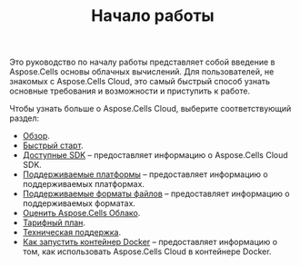 ﻿---
title: Начало работы
second_title: Aspose.Cells Cloud Documen
type: docs
url: /ru/getting-started/
description: Aspose.Cells Облако поддерживает Excel для создания, преобразования, слияния, разделения, защиты, операций с внутренними объектами и т. д.
weight: 10
---
Это руководство по началу работы представляет собой введение в Aspose.Cells основы облачных вычислений. Для пользователей, не знакомых с Aspose.Cells Cloud, это самый быстрый способ узнать основные требования и возможности и приступить к работе.

Чтобы узнать больше о Aspose.Cells Cloud, выберите соответствующий раздел:

- [Обзор](/cells/ru/overview/).
- [Быстрый старт](/cells/ru/quickstart/).
- [Доступные SDK](/cells/ru/available-sdks/) – предоставляет информацию о Aspose.Cells Cloud SDK.
- [Поддерживаемые платформы](/cells/ru/supported-platforms/) – предоставляет информацию о поддерживаемых платформах.
- [Поддерживаемые форматы файлов](/cells/ru/supported-file-formats/) – предоставляет информацию о поддерживаемых форматах.
- [Оценить Aspose.Cells Облако](/cells/ru/evaluate-aspose-cells/).
- [Тарифный план](/cells/ru/pricing-plan/).
- [Техническая поддержка](/cells/ru/technical-support/).
- [Как запустить контейнер Docker](/cells/ru/how-to-run-docker-container/) – предоставляет информацию о том, как использовать Aspose.Cells Cloud в контейнере Docker.
